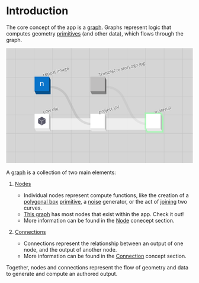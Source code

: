 # Introduction

The core concept of the app is a [graph](/concepts/GeneralConcepts/graph.md). Graphs represent logic that computes geometry [primitives](/concepts/GeneralConcepts/primitive.md) (and other data), which flows through the graph.

<p align="center">
  <img width="600" src="concepts\GeneralConcepts\images\CreatorCow.png"/>
</p>

A [graph](/concepts/GeneralConcepts/graph.md) is a collection of two main elements:

1. [Nodes](/concepts/GeneralConcepts/node.md)
   * Individual nodes represent compute functions, like the creation of a [polygonal box](/nodes/PolyBox/documentation.md) [primitive](/concepts/GeneralConcepts/primitive.md), a [noise](/nodes/SimplexNoise/documentation.md) generator, or the act of [joining](/nodes/JoinCurves/documentation.md) two curves.
   *  <a href="https://creator.trimble.com/graph?assetURI=whp:1b4e8dd2-0de7-431a-b60e-a8c5a9412250&version=latest" target="_blank">This graph</a> has most nodes that exist within the app.  Check it out!
   * More information can be found in the [Node](/concepts/GeneralConcepts/node.md) conecept section.

2. [Connections](/concepts/GeneralConcepts/connection.md)
   * Connections represent the relationship between an output of one node, and the output of another node.
   * More information can be found in the [Connection](/concepts/GeneralConcepts/connection.md) concept section.


Together, nodes and connections represent the flow of geometry and data to generate and compute an authored output.